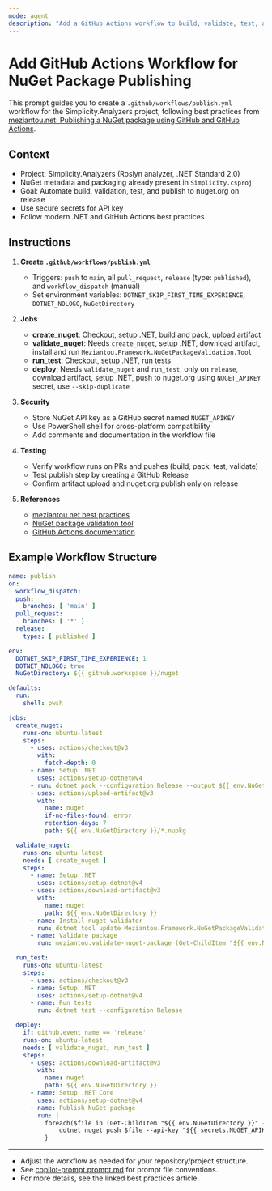 ```yaml
---
mode: agent
description: "Add a GitHub Actions workflow to build, validate, test, and publish the Simplicity.Analyzers NuGet package using best practices."
---
```


# Add GitHub Actions Workflow for NuGet Package Publishing

This prompt guides you to create a `.github/workflows/publish.yml` workflow for the Simplicity.Analyzers project, following best practices from [meziantou.net: Publishing a NuGet package using GitHub and GitHub Actions](https://www.meziantou.net/publishing-a-nuget-package-following-best-practices-using-github.htm).

## Context
- Project: Simplicity.Analyzers (Roslyn analyzer, .NET Standard 2.0)
- NuGet metadata and packaging already present in `Simplicity.csproj`
- Goal: Automate build, validation, test, and publish to nuget.org on release
- Use secure secrets for API key
- Follow modern .NET and GitHub Actions best practices

## Instructions

1. **Create `.github/workflows/publish.yml`**
   - Triggers: `push` to `main`, all `pull_request`, `release` (type: `published`), and `workflow_dispatch` (manual)
   - Set environment variables: `DOTNET_SKIP_FIRST_TIME_EXPERIENCE`, `DOTNET_NOLOGO`, `NuGetDirectory`

2. **Jobs**
   - **create_nuget**: Checkout, setup .NET, build and pack, upload artifact
   - **validate_nuget**: Needs `create_nuget`, setup .NET, download artifact, install and run `Meziantou.Framework.NuGetPackageValidation.Tool`
   - **run_test**: Checkout, setup .NET, run tests
   - **deploy**: Needs `validate_nuget` and `run_test`, only on `release`, download artifact, setup .NET, push to nuget.org using `NUGET_APIKEY` secret, use `--skip-duplicate`

3. **Security**
   - Store NuGet API key as a GitHub secret named `NUGET_APIKEY`
   - Use PowerShell shell for cross-platform compatibility
   - Add comments and documentation in the workflow file

4. **Testing**
   - Verify workflow runs on PRs and pushes (build, pack, test, validate)
   - Test publish step by creating a GitHub Release
   - Confirm artifact upload and nuget.org publish only on release

5. **References**
   - [meziantou.net best practices](https://www.meziantou.net/publishing-a-nuget-package-following-best-practices-using-github.htm)
   - [NuGet package validation tool](https://www.nuget.org/packages/Meziantou.Framework.NuGetPackageValidation.Tool)
   - [GitHub Actions documentation](https://docs.github.com/en/actions)

## Example Workflow Structure

```yaml
name: publish
on:
  workflow_dispatch:
  push:
    branches: [ 'main' ]
  pull_request:
    branches: [ '*' ]
  release:
    types: [ published ]

env:
  DOTNET_SKIP_FIRST_TIME_EXPERIENCE: 1
  DOTNET_NOLOGO: true
  NuGetDirectory: ${{ github.workspace }}/nuget

defaults:
  run:
    shell: pwsh

jobs:
  create_nuget:
    runs-on: ubuntu-latest
    steps:
      - uses: actions/checkout@v3
        with:
          fetch-depth: 0
      - name: Setup .NET
        uses: actions/setup-dotnet@v4
      - run: dotnet pack --configuration Release --output ${{ env.NuGetDirectory }}
      - uses: actions/upload-artifact@v3
        with:
          name: nuget
          if-no-files-found: error
          retention-days: 7
          path: ${{ env.NuGetDirectory }}/*.nupkg

  validate_nuget:
    runs-on: ubuntu-latest
    needs: [ create_nuget ]
    steps:
      - name: Setup .NET
        uses: actions/setup-dotnet@v4
      - uses: actions/download-artifact@v3
        with:
          name: nuget
          path: ${{ env.NuGetDirectory }}
      - name: Install nuget validator
        run: dotnet tool update Meziantou.Framework.NuGetPackageValidation.Tool --global
      - name: Validate package
        run: meziantou.validate-nuget-package (Get-ChildItem "${{ env.NuGetDirectory }}/*.nupkg")

  run_test:
    runs-on: ubuntu-latest
    steps:
      - uses: actions/checkout@v3
      - name: Setup .NET
        uses: actions/setup-dotnet@v4
      - name: Run tests
        run: dotnet test --configuration Release

  deploy:
    if: github.event_name == 'release'
    runs-on: ubuntu-latest
    needs: [ validate_nuget, run_test ]
    steps:
      - uses: actions/download-artifact@v3
        with:
          name: nuget
          path: ${{ env.NuGetDirectory }}
      - name: Setup .NET Core
        uses: actions/setup-dotnet@v4
      - name: Publish NuGet package
        run: |
          foreach($file in (Get-ChildItem "${{ env.NuGetDirectory }}" -Recurse -Include *.nupkg)) {
              dotnet nuget push $file --api-key "${{ secrets.NUGET_APIKEY }}" --source https://api.nuget.org/v3/index.json --skip-duplicate
          }
```

---

- Adjust the workflow as needed for your repository/project structure.
- See [copilot-prompt.prompt.md](./copilot-prompt.prompt.md) for prompt file conventions.
- For more details, see the linked best practices article.
